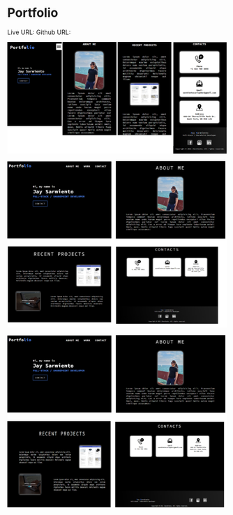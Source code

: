# Portfolio

Live URL:
Github URL:

![Mobile View](./assets/images/mobile-view.png "Mobile View")

![Tablet View](./assets/images/tablet-view.png "Tablet View")

![Desktop View](./assets/images/desktop-view.png "Desktop View")
